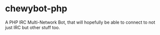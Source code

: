 # chewybot-php
A PHP IRC Multi-Network Bot, that will hopefully be able to connect to not just IRC but other stuff too.
